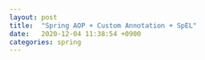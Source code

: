 ```yaml
---
layout: post
title:  "Spring AOP + Custom Annotation + SpEL"
date:   2020-12-04 11:38:54 +0900
categories: spring
---
```

